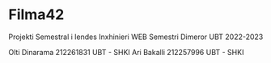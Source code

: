# Filma42
Projekti Semestral i lendes Inxhinieri WEB Semestri Dimeror UBT 2022-2023

Olti Dinarama 212261831 UBT - SHKI
Ari Bakalli 212257996 UBT - SHKI